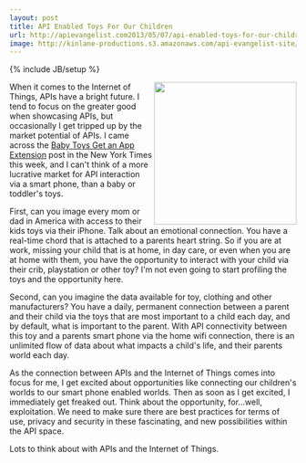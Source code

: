 ```yaml
---
layout: post
title: API Enabled Toys For Our Children
url: http://apievangelist.com2013/05/07/api-enabled-toys-for-our-children/
image: http://kinlane-productions.s3.amazonaws.com/api-evangelist-site/blog/fisher-price-internet-enabled-device.png
---
```

{% include JB/setup %}
<p>
     <a href="http://www.fisher-price.com/en_US/products/69586" target="_blank"><img src="https://s3.amazonaws.com/kinlane-productions/api-evangelist/fisher-price/fisher-price-internet-enabled-device.png"  width="250" align="right" /></a>
</p>
<p>
     When it comes to the Internet of Things, APIs have a bright future. I tend to focus on the greater good when showcasing APIs, but occasionally I get tripped up by the market potential of APIs. I came across the <a href="http://gadgetwise.blogs.nytimes.com/2013/05/01/baby-toys-get-an-app-extension/">Baby Toys Get an App Extension</a> post in the New York Times this week, and I can't think of a more lucrative market for API interaction via a smart phone, than a baby or toddler's toys.
</p>
<p>
     First, can you image every mom or dad in America with access to their kids toys via their iPhone. Talk about an emotional connection. You have a real-time chord that is attached to a parents heart string. So if you are at work, missing your child that is at home, in day care, or even when you are at home with them, you have the opportunity to interact with your child via their crib, playstation or other toy? I'm not even going to start profiling the toys and the opportunity here.
</p>
<p>
     Second, can you imagine the data available for toy, clothing and other manufacturers? You have a daily, permanent connection between a parent and their child via the toys that are most important to a child each day, and by default, what is important to the parent. With API connectivity between this toy and a parents smart phone via the home wifi connection, there is an unlimited flow of data about what impacts a child's life, and their parents world each day.
</p>
<p>
     As the connection between APIs and the Internet of Things comes into focus for me, I get excited about opportunities like connecting our children's worlds to our smart phone enabled worlds. Then as soon as I get excited, I immediately get freaked out. Think about the opportunity, for…well, exploitation. We need to make sure there are best practices for terms of use, privacy and security in these fascinating, and new possibilities within the API space.
</p>
<p>
     Lots to think about with APIs and the Internet of Things.
</p>
